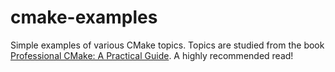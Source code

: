 # cmake-examples
Simple examples of various CMake topics. Topics are studied from the book
[Professional CMake: A Practical
Guide](https://crascit.com/professional-cmake/). A highly recommended read!
